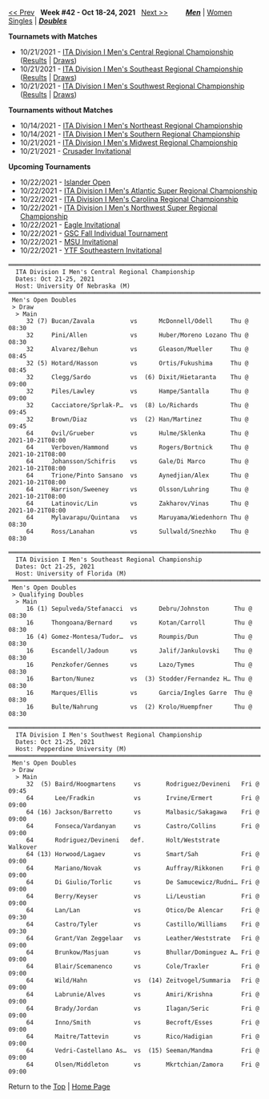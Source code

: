 <a name="top"></a>[<< Prev](men_doubles_2141.md) &nbsp; **Week #42 - Oct 18-24, 2021** &nbsp; [Next >>](men_doubles_2143.md) &nbsp;&nbsp;&nbsp;&nbsp;&nbsp;&nbsp;&nbsp; [***Men***](./men_doubles_2142.md) &#124; [Women](./women_doubles_2142.md) &nbsp;&nbsp;&nbsp;&nbsp;&nbsp; [Singles](./men_singles_2142.md) &#124; [***Doubles***](./men_doubles_2142.md)

**Tournamets with Matches**  
- 10/21/2021 - [ITA Division I Men's Central Regional Championship](#21-50726) ([Results](#21-50726) &#124; <a href="https://colleges.wearecollegetennis.com/competitions/UniversityOfNebraskaM/Tournaments/Overview/5C06D6C9-B27E-4C47-A3E5-6CFEE67B302C" target="_blank">Draws</a>)  
- 10/21/2021 - [ITA Division I Men's Southeast Regional Championship](#21-64282) ([Results](#21-64282) &#124; <a href="https://colleges.wearecollegetennis.com/competitions/UniversityofFloridaM/Tournaments/Overview/9D4442EF-EDDA-4966-A2A7-B231F8F0E231" target="_blank">Draws</a>)  
- 10/21/2021 - [ITA Division I Men's Southwest Regional Championship](#21-55204) ([Results](#21-55204) &#124; <a href="https://colleges.wearecollegetennis.com/competitions/PepperdineUniversityM/Tournaments/Overview/53D82E6B-0143-4273-B87C-40C39ABF05F0" target="_blank">Draws</a>)  

**Tournaments without Matches**  
- 10/14/2021 - <a href="https://colleges.wearecollegetennis.com/competitions/UnivOfPennsylvaniaM/Tournaments/Overview/1D66CEC3-2F53-496E-BEA5-B3F3131C4BE4" target="_blank">ITA Division I Men's Northeast Regional Championship</a>  
- 10/14/2021 - <a href="https://colleges.wearecollegetennis.com/competitions/AuburnUniversityM/Tournaments/Overview/990920A1-C2A2-4E8D-9948-6D38FB2F7DBE" target="_blank">ITA Division I Men's Southern Regional Championship</a>  
- 10/21/2021 - <a href="https://colleges.wearecollegetennis.com/competitions/MichiganStateUniversityM/Tournaments/Overview/EDF51444-0D05-4314-9A0B-AA5FCCB123E8" target="_blank">ITA Division I Men's Midwest Regional Championship</a>  
- 10/21/2021 - <a href="https://colleges.wearecollegetennis.com/competitions/BelmontAbbeyCollegeM/Tournaments/Overview/8CA8C6DB-8791-45F5-A4E5-FFA09FB1EFD1" target="_blank">Crusader Invitational</a>  

**Upcoming Tournaments**  
- 10/22/2021 - <a href="https://colleges.wearecollegetennis.com/competitions/TexasAMUniversityCorpusChristiM/Tournaments/Overview/A170BFCF-49FB-4619-AEA2-0BF545C38F08" target="_blank">Islander Open</a>  
- 10/22/2021 - <a href="https://colleges.wearecollegetennis.com/competitions/OldDominionUniversityM/Tournaments/Overview/E9C8EB3D-E4DF-474A-A6B4-6B1FEA7BE33A" target="_blank">ITA Division I Men's Atlantic Super Regional Championship</a>  
- 10/22/2021 - <a href="https://colleges.wearecollegetennis.com/competitions/DukeUniversityM/Tournaments/Overview/3619E668-F531-4330-85DA-E1542DDFC2FD" target="_blank">ITA Division I Men's Carolina Regional Championship</a>  
- 10/22/2021 - <a href="https://colleges.wearecollegetennis.com/competitions/UniversityOfWashingtonM/Tournaments/Overview/FCD50A53-E765-4641-A4EF-4F8678B573CA" target="_blank">ITA Division I Men's Northwest Super Regional Championship</a>  
- 10/22/2021 - <a href="https://colleges.wearecollegetennis.com/competitions/CarsonNewmanUniversityM/Tournaments/Overview/FA529FF6-2F0C-4A2B-98E2-9375081745F2" target="_blank">Eagle Invitational</a>  
- 10/22/2021 - <a href="https://colleges.wearecollegetennis.com/competitions/UniversityOfWestAlabamaM/Tournaments/Overview/3F52D38E-E55E-401F-9FFF-DE42949C2FFF" target="_blank">GSC Fall Individual Tournament</a>  
- 10/22/2021 - <a href="https://colleges.wearecollegetennis.com/competitions/MidwesternStateUnivM/Tournaments/Overview/2F1E871E-51F3-4B1A-A596-0CF211A9C49D" target="_blank">MSU Invitational</a>  
- 10/22/2021 - <a href="https://colleges.wearecollegetennis.com/competitions/SoutheasternUniversityM/Tournaments/Overview/EE50E3A9-0A2D-49F7-9079-E26E7D714BFF" target="_blank">YTF Southeastern Invitational</a>  

<a name="21-50726"></a>
~~~
════════════════════════════════════════════════════════════════════════════════════
  ITA Division I Men's Central Regional Championship
  Dates: Oct 21-25, 2021
  Host: University Of Nebraska (M)
════════════════════════════════════════════════════════════════════════════════════
 Men's Open Doubles
 > Draw
  > Main
     32 (7) Bucan/Zavala          vs      McDonnell/Odell     Thu @ 08:30
     32     Pini/Allen            vs      Huber/Moreno Lozano Thu @ 08:30
     32     Alvarez/Behun         vs      Gleason/Mueller     Thu @ 08:45
     32 (5) Hotard/Hasson         vs      Ortis/Fukushima     Thu @ 08:45
     32     Clegg/Sardo           vs  (6) Dixit/Hietaranta    Thu @ 09:00
     32     Piles/Lawley          vs      Hampe/Santalla      Thu @ 09:00
     32     Cacciatore/Sprlak-P…  vs  (8) Lo/Richards         Thu @ 09:45
     32     Brown/Diaz            vs  (2) Han/Martinez        Thu @ 09:45
     64     Ovil/Grueber          vs      Hulme/Sklenka       Thu @ 2021-10-21T08:00
     64     Verboven/Hammond      vs      Rogers/Bortnick     Thu @ 2021-10-21T08:00
     64     Johansson/Schifris    vs      Gale/Di Marco       Thu @ 2021-10-21T08:00
     64     Trione/Pinto Sansano  vs      Aynedjian/Alex      Thu @ 2021-10-21T08:00
     64     Harrison/Sweeney      vs      Olsson/Luhring      Thu @ 2021-10-21T08:00
     64     Latinovic/Lin         vs      Zakharov/Vinas      Thu @ 2021-10-21T08:00
     64     Mylavarapu/Quintana   vs      Maruyama/Wiedenhorn Thu @ 08:30
     64     Ross/Lanahan          vs      Sullwald/Snezhko    Thu @ 08:30
~~~

<a name="21-64282"></a>
~~~
══════════════════════════════════════════════════════════════════════════
  ITA Division I Men's Southeast Regional Championship
  Dates: Oct 21-25, 2021
  Host: University of Florida (M)
══════════════════════════════════════════════════════════════════════════
 Men's Open Doubles
 > Qualifying Doubles
  > Main
     16 (1) Sepulveda/Stefanacci  vs      Debru/Johnston       Thu @ 08:30
     16     Thongoana/Bernard     vs      Kotan/Carroll        Thu @ 08:30
     16 (4) Gomez-Montesa/Tudor…  vs      Roumpis/Dun          Thu @ 08:30
     16     Escandell/Jadoun      vs      Jalif/Jankulovski    Thu @ 08:30
     16     Penzkofer/Gennes      vs      Lazo/Tymes           Thu @ 08:30
     16     Barton/Nunez          vs  (3) Stodder/Fernandez H… Thu @ 08:30
     16     Marques/Ellis         vs      Garcia/Ingles Garre  Thu @ 08:30
     16     Bulte/Nahrung         vs  (2) Krolo/Huempfner      Thu @ 08:30
~~~

<a name="21-55204"></a>
~~~
════════════════════════════════════════════════════════════════════════════
  ITA Division I Men's Southwest Regional Championship
  Dates: Oct 21-25, 2021
  Host: Pepperdine University (M)
════════════════════════════════════════════════════════════════════════════
 Men's Open Doubles
 > Draw
  > Main
     32  (5) Baird/Hoogmartens     vs       Rodriguez/Devineni   Fri @ 09:45
     64      Lee/Fradkin           vs       Irvine/Ermert        Fri @ 09:00
     64 (16) Jackson/Barretto      vs       Malbasic/Sakagawa    Fri @ 09:00
     64      Fonseca/Vardanyan     vs       Castro/Collins       Fri @ 09:00
     64      Rodriguez/Devineni   def.      Holt/Weststrate      Walkover
     64 (13) Horwood/Lagaev        vs       Smart/Sah            Fri @ 09:00
     64      Mariano/Novak         vs       Auffray/Rikkonen     Fri @ 09:00
     64      Di Giulio/Torlic      vs       De Samucewicz/Rudni… Fri @ 09:00
     64      Berry/Keyser          vs       Li/Leustian          Fri @ 09:00
     64      Lan/Lan               vs       Otico/De Alencar     Fri @ 09:30
     64      Castro/Tyler          vs       Castillo/Williams    Fri @ 09:30
     64      Grant/Van Zeggelaar   vs       Leather/Weststrate   Fri @ 09:00
     64      Brunkow/Masjuan       vs       Bhullar/Dominguez A… Fri @ 09:00
     64      Blair/Scemanenco      vs       Cole/Traxler         Fri @ 09:00
     64      Wild/Hahn             vs  (14) Zeitvogel/Summaria   Fri @ 09:00
     64      Labrunie/Alves        vs       Amiri/Krishna        Fri @ 09:00
     64      Brady/Jordan          vs       Ilagan/Seric         Fri @ 09:00
     64      Inno/Smith            vs       Becroft/Esses        Fri @ 09:00
     64      Maitre/Tattevin       vs       Rico/Hadigian        Fri @ 09:00
     64      Vedri-Castellano As…  vs  (15) Seeman/Mandma        Fri @ 09:00
     64      Olsen/Middleton       vs       Mkrtchian/Zamora     Fri @ 09:00
~~~

Return to the [Top](./men_doubles_2142.md) &#124; [Home Page](../../index.md)